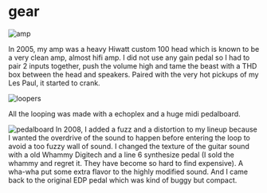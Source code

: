 # gear

![amp](img/set_2005-amp.jpeg)

In 2005, my amp was a heavy Hiwatt custom 100 head which is known to be a very
clean amp, almost hifi amp. I did not use any gain pedal so I had to pair 2
inputs together, push the volume high and tame the beast with a THD box between
the head and speakers. Paired with the very hot pickups of my Les Paul, it
started to crank.

![loopers](img/set_2005-looper.jpeg)

All the looping was made with a echoplex and a huge midi pedalboard.

![pedalboard](img/pedalboard_2008.jpeg) In 2008, I added a fuzz and a distortion
to my lineup because I wanted the overdrive of the sound to happen before
entering the loop to avoid a too fuzzy wall of sound. I changed the texture of
the guitar sound with a old Whammy Digitech and a line 6 synthesize pedal (I
sold the whammy and regret it. They have become so hard to find expensive). A
wha-wha put some extra flavor to the highly modified sound. And I came back to
the original EDP pedal which was kind of buggy but compact.
